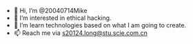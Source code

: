 - 👋 Hi, I’m @20040714Mike
- 👀 I’m interested in ethical hacking.
- 🌱 I’m learn technologies based on what I am going to create.
- 📫 Reach me via s20124.long@stu.scie.com.cn



